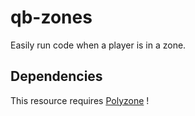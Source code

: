 # qb-zones

Easily run code when a player is in a zone.

## Dependencies

This resource requires [Polyzone](https://github.com/mkafrin/PolyZone) !